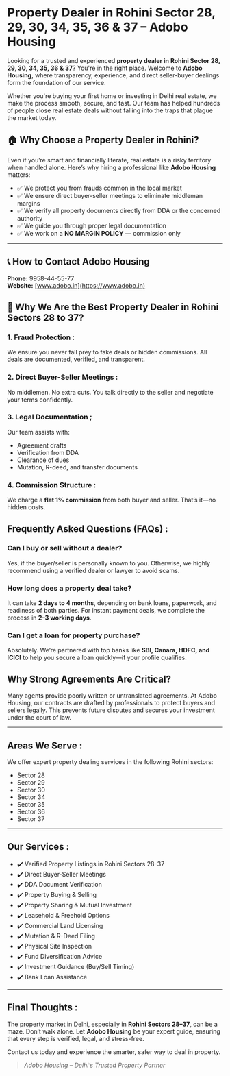 # Property Dealer in Rohini Sector 28, 29, 30, 34, 35, 36 & 37 – Adobo Housing

Looking for a trusted and experienced **property dealer in Rohini Sector 28, 29, 30, 34, 35, 36 & 37**? You're in the right place. Welcome to **Adobo Housing**, where transparency, experience, and direct seller-buyer dealings form the foundation of our service.

Whether you're buying your first home or investing in Delhi real estate, we make the process smooth, secure, and fast. Our team has helped hundreds of people close real estate deals without falling into the traps that plague the market today.


## 🏠 Why Choose a Property Dealer in Rohini?

Even if you’re smart and financially literate, real estate is a risky territory when handled alone. Here’s why hiring a professional like **Adobo Housing** matters:

- ✅ We protect you from frauds common in the local market
- ✅ We ensure direct buyer-seller meetings to eliminate middleman margins
- ✅ We verify all property documents directly from DDA or the concerned authority
- ✅ We guide you through proper legal documentation
- ✅ We work on a **NO MARGIN POLICY** — commission only

---

## 📞 How to Contact Adobo Housing

 **Phone:** 9958-44-55-77  
 **Website:** [www.adobo.in](https://www.adobo.in)


## 💼 Why We Are the Best Property Dealer in Rohini Sectors 28 to 37?

### 1. Fraud Protection :
We ensure you never fall prey to fake deals or hidden commissions. All deals are documented, verified, and transparent.

### 2. Direct Buyer-Seller Meetings :
No middlemen. No extra cuts. You talk directly to the seller and negotiate your terms confidently.

### 3. Legal Documentation ;
Our team assists with:
- Agreement drafts
- Verification from DDA
- Clearance of dues
- Mutation, R-deed, and transfer documents

### 4. Commission Structure :
We charge a **flat 1% commission** from both buyer and seller. That’s it—no hidden costs.



## Frequently Asked Questions (FAQs) :

### Can I buy or sell without a dealer?
Yes, if the buyer/seller is personally known to you. Otherwise, we highly recommend using a verified dealer or lawyer to avoid scams.

### How long does a property deal take?
It can take **2 days to 4 months**, depending on bank loans, paperwork, and readiness of both parties. For instant payment deals, we complete the process in **2–3 working days**.

### Can I get a loan for property purchase?
Absolutely. We’re partnered with top banks like **SBI, Canara, HDFC, and ICICI** to help you secure a loan quickly—if your profile qualifies.



## Why Strong Agreements Are Critical?

Many agents provide poorly written or untranslated agreements. At Adobo Housing, our contracts are drafted by professionals to protect buyers and sellers legally. This prevents future disputes and secures your investment under the court of law.

---

## Areas We Serve :

We offer expert property dealing services in the following Rohini sectors:

- Sector 28
- Sector 29
- Sector 30
- Sector 34
- Sector 35
- Sector 36
- Sector 37

---

##  Our Services :

- ✔️ Verified Property Listings in Rohini Sectors 28–37  
- ✔️ Direct Buyer-Seller Meetings  
- ✔️ DDA Document Verification  
- ✔️ Property Buying & Selling  
- ✔️ Property Sharing & Mutual Investment  
- ✔️ Leasehold & Freehold Options  
- ✔️ Commercial Land Licensing  
- ✔️ Mutation & R-Deed Filing  
- ✔️ Physical Site Inspection  
- ✔️ Fund Diversification Advice  
- ✔️ Investment Guidance (Buy/Sell Timing)  
- ✔️ Bank Loan Assistance  

---

## Final Thoughts :

The property market in Delhi, especially in **Rohini Sectors 28–37**, can be a maze. Don’t walk alone. Let **Adobo Housing** be your expert guide, ensuring that every step is verified, legal, and stress-free.

Contact us today and experience the smarter, safer way to deal in property.

> _Adobo Housing – Delhi’s Trusted Property Partner_
